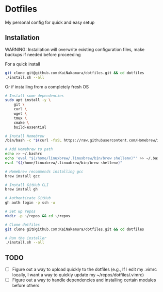 # Dotfiles

My personal config for quick and easy setup

## Installation

WARNING: Installation will overwrite existing configuration files, make backups if needed before proceeding

For a quick install

```bash
git clone git@github.com:KaiNakamura/dotfiles.git && cd dotfiles
./install.sh --all
```

Or if installing from a completely fresh OS

```bash
# Install some dependencies
sudo apt install -y \
    git \
    curl \
    wget \
    tmux \
    cmake \
    build-essential

# Install Homebrew
/bin/bash -c "$(curl -fsSL https://raw.githubusercontent.com/Homebrew/install/HEAD/install.sh)"

# Add Homebrew to path
echo >> ~/.bashrc
echo 'eval "$(/home/linuxbrew/.linuxbrew/bin/brew shellenv)"' >> ~/.bashrc
eval "$(/home/linuxbrew/.linuxbrew/bin/brew shellenv)"

# Homebrew recommends installing gcc
brew install gcc

# Install GitHub CLI
brew install gh

# Authenticate GitHub
gh auth login -p ssh -w

# Set up repos
mkdir -p ~/repos && cd ~/repos

# Clone dotfiles
git clone git@github.com:KaiNakamura/dotfiles.git && cd dotfiles

# Run the installer
./install.sh --all
```

## TODO

- [ ] Figure out a way to upload quickly to the dotfiles (e.g., If I edit my .vimrc locally, I want a way to quickly update my ~/repos/dotfiles/.vimrc)
- [ ] Figure out a way to handle dependencies and installing certain modules before others
